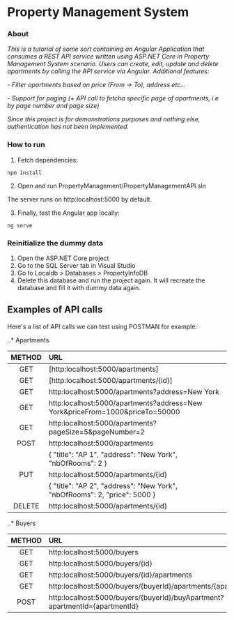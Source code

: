 # Property Management System

### About

*This is a tutorial of some sort containing an Angular Application that consumes a REST API service written using ASP.NET Core in Property Management System scenario. Users can create, edit, update and delete apartments by calling the API service via Angular. Additional features:*

*- Filter apartments based on price (From -> To), address etc...*

*- Support for paging (+ API call to fetcha specific page of apartments, i.e by page number and page size)*

*Since this project is for demonstrations purposes and nothing else, authentication has not been implemented.*

### How to run

1. Fetch dependencies:

```
npm install
```

2. Open and run PropertyManagement/PropertyManagementAPI.sln 

The server runs on http:localhost:5000 by default.

3. Finally, test the Angular app locally:

```
ng serve
```

### Reinitialize the dummy data

1. Open the ASP.NET Core project
2. Go to the SQL Server tab in Visual Studio
3. Go to Localdb > Databases > PropertyInfoDB
4. Delete this database and run the project again. It will recreate the database and fill it with dummy data again.

## Examples of API calls

Here's a list of API calls we can test using POSTMAN for example:

..* Apartments

| METHOD   | URL                                                                               |
|:--------:|:--------------------------------------------------------------------------------- |
| GET      | [http:localhost:5000/apartments]                                                    | 
| GET      | [http:localhost:5000/apartments/{id}]                                               |
| GET      | http:localhost:5000/apartments?address=New York                                   |
| GET      | http:localhost:5000/apartments?address=New York&priceFrom=1000&priceTo=50000      |
| GET      | http:localhost:5000/apartments?pageSize=5&pageNumber=2                            |
| POST     | http:localhost:5000/apartments                                                    |
|          | { "title": "AP 1", "address": "New York", "nbOfRooms": 2 }                        |
| PUT      | http:localhost:5000/apartments/{id}                                               |
|          | { "title": "AP 2", "address": "New York", "nbOfRooms": 2, "price": 5000 }         |
| DELETE   | http:localhost:5000/apartments/{id}                                               |

..* Buyers

| METHOD   | URL                                                                               |
|:--------:|:--------------------------------------------------------------------------------- |
| GET      | http:localhost:5000/buyers                                                        | 
| GET      | http:localhost:5000/buyers/{id}                                                   |
| GET      | http:localhost:5000/buyers/{id}/apartments                                        |            
| GET      | http:localhost:5000/buyers/{buyerId}/apartments/{apartmentId}                     |                         
| POST     | http:localhost:5000/buyers/{buyerId}/buyApartment?apartmentId={apartmentId}       |                                               




